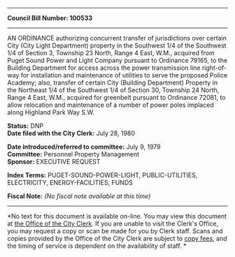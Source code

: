 * * * * *  
  
**Council Bill Number: [](#h0)[](#h2)100533**  
  
* * * * *  
  
AN ORDINANCE authorizing concurrent transfer of jurisdictions over certain City (City Light Department) property in the Southwest 1/4 of the Southwest 1/4 of Section 3, Township 23 North, Range 4 East, W.M., acquired from Puget Sound Power and Light Company pursuant to Ordinance 79165, to the Building Department for access across the power transmission line right-of-way for installation and maintenance of utilities to serve the proposed Police Academy; also, transfer of certain City (Building Department) Property in the Northeast 1/4 of the Southwest 1/4 of Section 30, Township 24 North, Range 4 East, W.M., acquired for greenbelt pursuant to Ordinance 72081, to allow relocation and maintenance of a number of power poles implaced along Highland Park Way S.W.  
  
**Status:** DNP   
**Date filed with the City Clerk:** July 28, 1980   
  
**Date introduced/referred to committee:** July 9, 1979   
**Committee:** Personnel Property Management   
**Sponsor:** EXECUTIVE REQUEST   
  
**Index Terms:** PUGET-SOUND-POWER-LIGHT, PUBLIC-UTILITIES, ELECTRICITY, ENERGY-FACILITIES, FUNDS  
  
**Fiscal Note:** *(No fiscal note available at this time)*  
  
* * * * *  
  
*No text for this document is available on-line. You may view this document at [the Office of the City Clerk](http://www.seattle.gov/leg/clerk/contactUs.htm). If you are unable to visit the Clerk's Office, you may request a copy or scan be made for you by Clerk staff. Scans and copies provided by the Office of the City Clerk are subject to [copy fees](http://clerk.seattle.gov/~public/clerkfees.htm), and the timing of service is dependent on the availability of staff. *  
  
  
